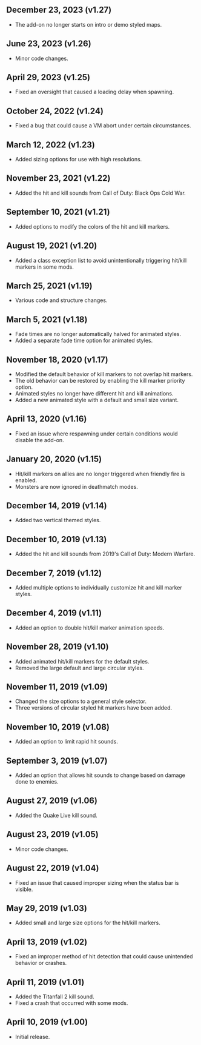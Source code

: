 ## December 23, 2023 (v1.27)
- The add-on no longer starts on intro or demo styled maps.

## June 23, 2023 (v1.26)
- Minor code changes.

## April 29, 2023 (v1.25)
- Fixed an oversight that caused a loading delay when spawning.

## October 24, 2022 (v1.24)
- Fixed a bug that could cause a VM abort under certain circumstances.

## March 12, 2022 (v1.23)
- Added sizing options for use with high resolutions.

## November 23, 2021 (v1.22)
- Added the hit and kill sounds from Call of Duty: Black Ops Cold War.

## September 10, 2021 (v1.21)
- Added options to modify the colors of the hit and kill markers.

## August 19, 2021 (v1.20)
- Added a class exception list to avoid unintentionally triggering hit/kill markers in some mods.

## March 25, 2021 (v1.19)
- Various code and structure changes.

## March 5, 2021 (v1.18)
- Fade times are no longer automatically halved for animated styles.
- Added a separate fade time option for animated styles.

## November 18, 2020 (v1.17)
- Modified the default behavior of kill markers to not overlap hit markers.
- The old behavior can be restored by enabling the kill marker priority option.
- Animated styles no longer have different hit and kill animations.
- Added a new animated style with a default and small size variant.

## April 13, 2020 (v1.16)
- Fixed an issue where respawning under certain conditions would disable the add-on.

## January 20, 2020 (v1.15)
- Hit/kill markers on allies are no longer triggered when friendly fire is enabled.
- Monsters are now ignored in deathmatch modes.

## December 14, 2019 (v1.14)
- Added two vertical themed styles.

## December 10, 2019 (v1.13)
- Added the hit and kill sounds from 2019's Call of Duty: Modern Warfare.

## December 7, 2019 (v1.12)
- Added multiple options to individually customize hit and kill marker styles.

## December 4, 2019 (v1.11)
- Added an option to double hit/kill marker animation speeds.

## November 28, 2019 (v1.10)
- Added animated hit/kill markers for the default styles.
- Removed the large default and large circular styles.

## November 11, 2019 (v1.09)
- Changed the size options to a general style selector.
- Three versions of circular styled hit markers have been added.

## November 10, 2019 (v1.08)
- Added an option to limit rapid hit sounds.

## September 3, 2019 (v1.07)
- Added an option that allows hit sounds to change based on damage done to enemies.

## August 27, 2019 (v1.06)
- Added the Quake Live kill sound.

## August 23, 2019 (v1.05)
- Minor code changes.

## August 22, 2019 (v1.04)
- Fixed an issue that caused improper sizing when the status bar is visible.

## May 29, 2019 (v1.03)
- Added small and large size options for the hit/kill markers.

## April 13, 2019 (v1.02)
- Fixed an improper method of hit detection that could cause unintended behavior or crashes.

## April 11, 2019 (v1.01)
- Added the Titanfall 2 kill sound.
- Fixed a crash that occurred with some mods.

## April 10, 2019 (v1.00)
- Initial release.